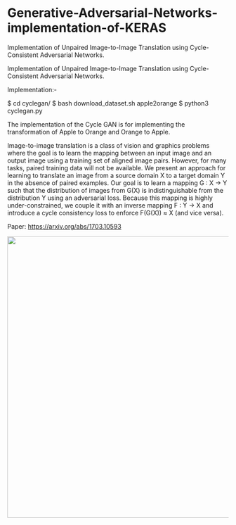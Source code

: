 # Generative-Adversarial-Networks-implementation-of-KERAS
Implementation of Unpaired Image-to-Image Translation using Cycle-Consistent Adversarial Networks. 

Implementation of Unpaired Image-to-Image Translation using Cycle-Consistent Adversarial Networks.

Implementation:-

$ cd cyclegan/
$ bash download_dataset.sh apple2orange
$ python3 cyclegan.py

The implementation of the Cycle GAN is for implementing the transformation of Apple to Orange and Orange to Apple.

Image-to-image translation is a class of vision and
graphics problems where the goal is to learn the mapping
between an input image and an output image using a training set of aligned image pairs. However, for many tasks,
paired training data will not be available. We present an
approach for learning to translate an image from a source
domain X to a target domain Y in the absence of paired
examples. Our goal is to learn a mapping G : X → Y
such that the distribution of images from G(X) is indistinguishable from the distribution Y using an adversarial loss.
Because this mapping is highly under-constrained, we couple it with an inverse mapping F : Y → X and introduce a
cycle consistency loss to enforce F(G(X)) ≈ X (and vice
versa). 

Paper: https://arxiv.org/abs/1703.10593

<p align="center">
    <img src="http://eriklindernoren.se/images/cyclegan.png" width="640"\>
</p>
